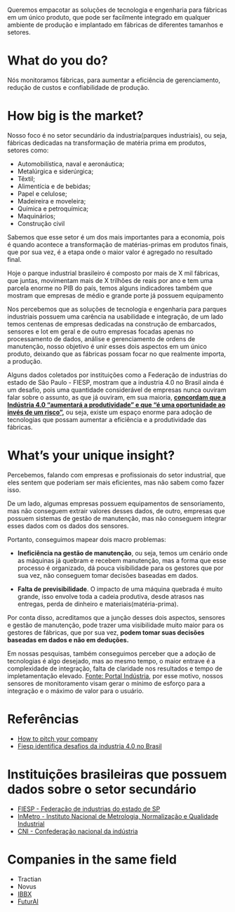 #

Queremos empacotar as soluções de tecnologia e engenharia para fábricas em um único produto, que pode ser facilmente integrado em qualquer ambiente de produção e implantado em fábricas de diferentes tamanhos e setores.

# What do you do?

Nós monitoramos fábricas, para aumentar a eficiência de gerenciamento, redução de custos e confiabilidade de produção.

# How big is the market?

Nosso foco é no setor secundário da industria(parques industriais), ou seja, fábricas dedicadas na transformação de matéria prima em produtos, setores como:

- Automobilística, naval e aeronáutica;
- Metalúrgica e siderúrgica;
- Têxtil;
- Alimentícia e de bebidas;
- Papel e celulose;
- Madeireira e moveleira;
- Química e petroquímica;
- Maquinários;
- Construção civil

Sabemos que esse setor é um dos mais importantes para a economia, pois é quando acontece a transformação de matérias-primas em produtos finais, que por sua vez, é a etapa onde o maior valor é agregado no resultado final.

Hoje o parque industrial brasileiro é composto por mais de X mil fábricas, que juntas, movimentam mais de X trilhões de reais por ano e tem uma parcela enorme no PIB do país, temos alguns indicadores também que mostram que empresas de médio e grande porte já possuem equipamento

Nos percebemos que as soluções de tecnologia e engenharia para parques industriais possuem uma carência na usabilidade e integração, de um lado temos centenas de empresas dedicadas na construção de embarcados, sensores e Iot em geral e de outro empresas focadas apenas no processamento de dados, análise e gerenciamento de ordens de manutenção, nosso objetivo é unir esses dois aspectos em um único produto, deixando que as fábricas possam focar no que realmente importa, a produção.

Alguns dados coletados por instituições como a Federação de industrias do estado de São Paulo - FIESP, mostram que a industria 4.0 no Brasil ainda é um desafio, pois uma quantidade considerável de empresas nunca ouviram falar sobre o assunto, as que já ouviram, em sua maioria, [**concordam que a Indústria 4.0 “aumentará a produtividade” e que “é uma oportunidade ao invés de um risco”,**](https://www.fiesp.com.br/sicab/noticias/fiesp-identifica-desafios-da-industria-4-0-no-brasil-e-apresenta-propostas/) ou seja, existe um espaço enorme para adoção de tecnologias que possam aumentar a eficiência e a produtividade das fábricas.

# What’s your unique insight?

Percebemos, falando com empresas e profissionais do setor industrial, que eles sentem que poderiam ser mais eficientes, mas não sabem como fazer isso.

De um lado, algumas empresas possuem equipamentos de sensoriamento, mas não conseguem extrair valores desses dados, de outro, empresas que possuem sistemas de gestão de manutenção, mas não conseguem integrar esses dados com os dados dos sensores.

Portanto, conseguimos mapear dois macro problemas:

- **Ineficiência na gestão de manutenção**, ou seja, temos um cenário onde as máquinas já quebram e recebem manutenção, mas a forma que esse processo é organizado, dá pouca visibilidade para os gestores que por sua vez, não conseguem tomar decisões baseadas em dados.

- **Falta de previsibilidade**. O impacto de uma máquina quebrada é muito grande, isso envolve toda a cadeia produtiva, desde atrasos nas entregas, perda de dinheiro e materiais(matéria-prima).

Por conta disso, acreditamos que a junção desses dois aspectos, sensores e gestão de manutenção, pode trazer uma visibilidade muito maior para os gestores de fábricas, que por sua vez, **podem tomar suas decisões baseadas em dados e não em deduções.**

Em nossas pesquisas, também conseguimos perceber que a adoção de tecnologias é algo desejado, mas ao mesmo tempo, o maior entrave é a complexidade de integração, falta de claridade nos resultados e tempo de impletamentação elevado. [Fonte: Portal Indústria](https://noticias.portaldaindustria.com.br/noticias/inovacao-e-tecnologia/industria-40-69-das-industrias-brasileiras-fazem-uso-de-tecnologia-digital-no-brasil/#:~:text=A%20ind%C3%BAstria%20brasileira%20est%C3%A1%20mais,Nacional%20da%20Ind%C3%BAstria%20(CNI).), por esse motivo, nossos sensores de monitoramento visam gerar o mínimo de esforço para a integração e o máximo de valor para o usuário.

# Referências

- [How to pitch your company](https://www.ycombinator.com/library/4b-how-to-pitch-your-company)
- [Fiesp identifica desafios da industria 4.0 no Brasil](https://www.fiesp.com.br/sicab/noticias/fiesp-identifica-desafios-da-industria-4-0-no-brasil-e-apresenta-propostas/)

# Instituições brasileiras que possuem dados sobre o setor secundário

- [FIESP - Federação de industrias do estado de SP](https://www.fiesp.com.br/)
- [InMetro - Instituto Nacional de Metrologia, Normalização e Qualidade Industrial](https://www.gov.br/inmetro/pt-br)
- [CNI - Confederação nacional da indústria](https://www.portaldaindustria.com.br/cni/)

# Companies in the same field

* Tractian
* Novus
* [IBBX](https://ibbx.tech/en/)
* [FuturAI](https://www.futurai.com.br)
